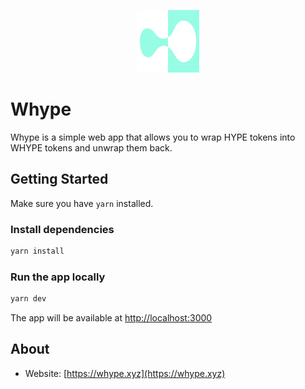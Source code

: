 <p align="center">
  <img src="./public/icons/hype-to-whype.svg" alt="Whype Cover" width="100" />
</p>

# Whype

Whype is a simple web app that allows you to wrap HYPE tokens into WHYPE tokens and unwrap them back.

## Getting Started

Make sure you have `yarn` installed.

### Install dependencies

```bash
yarn install
```

### Run the app locally

```bash
yarn dev
```

The app will be available at [http://localhost:3000](http://localhost:3000)

## About

- Website: [https://whype.xyz](https://whype.xyz)

